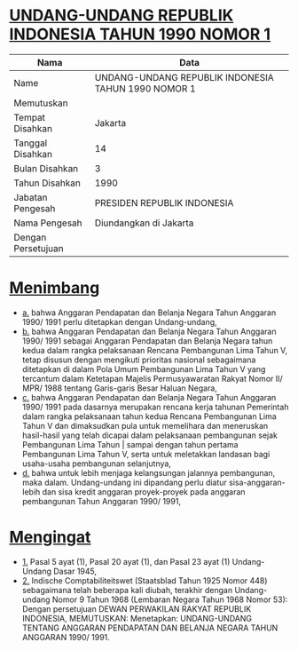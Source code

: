 # [UNDANG-UNDANG REPUBLIK INDONESIA TAHUN 1990 NOMOR 1](http://example.org/legal/document/uu/1990/1)

| Nama | Data |
| ------ | ----- |
|Name|UNDANG-UNDANG REPUBLIK INDONESIA TAHUN 1990 NOMOR 1|
|Memutuskan||
|Tempat Disahkan|Jakarta|
|Tanggal Disahkan|14|
|Bulan Disahkan|3|
|Tahun Disahkan|1990|
|Jabatan Pengesah|PRESIDEN REPUBLIK INDONESIA|
|Nama Pengesah|Diundangkan di Jakarta|
|Dengan Persetujuan||
# [Menimbang](http://example.org/legal/document/uu/1990/1/menimbang)

* [a.](http://example.org/legal/document/uu/1990/1/menimbang/point/a) bahwa Anggaran Pendapatan dan Belanja Negara Tahun Anggaran 1990/ 1991 perlu ditetapkan dengan Undang-undang,
* [b.](http://example.org/legal/document/uu/1990/1/menimbang/point/b) bahwa Anggaran Pendapatan dan Belanja Negara Tahun Anggaran 1990/ 1991 sebagai Anggaran Pendapatan dan Belanja Negara tahun kedua dalam rangka pelaksanaan Rencana Pembangunan Lima Tahun V, tetap disusun dengan mengikuti prioritas nasional sebagaimana ditetapkan di dalam Pola Umum Pembangunan Lima Tahun V yang tercantum dalam Ketetapan Majelis Permusyawaratan Rakyat Nomor II/ MPR/ 1988 tentang Garis-garis Besar Haluan Negara,
* [c.](http://example.org/legal/document/uu/1990/1/menimbang/point/c) bahwa Anggaran Pendapatan dan Belanja Negara Tahun Anggaran 1990/ 1991 pada dasarnya merupakan rencana kerja tahunan Pemerintah dalam rangka pelaksanaan tahun kedua Rencana Pembangunan Lima Tahun V dan dimaksudkan pula untuk memelihara dan meneruskan hasil-hasil yang telah dicapai dalam pelaksanaan pembangunan sejak Pembangunan Lima Tahun | sampai dengan tahun pertama Pembangunan Lima Tahun V, serta untuk meletakkan landasan bagi usaha-usaha pembangunan selanjutnya,
* [d.](http://example.org/legal/document/uu/1990/1/menimbang/point/d) bahwa untuk lebih menjaga kelangsungan jalannya pembangunan, maka dalam. Undang-undang ini dipandang perlu diatur sisa-anggaran-lebih dan sisa kredit anggaran proyek-proyek pada anggaran pembangunan Tahun Anggaran 1990/ 1991,
# [Mengingat](http://example.org/legal/document/uu/1990/1/mengingat)

* [1.](http://example.org/legal/document/uu/1990/1/mengingat/point/0001) Pasal 5 ayat (1), Pasal 20 ayat (1), dan Pasal 23 ayat (1) Undang-Undang Dasar 1945,
* [2.](http://example.org/legal/document/uu/1990/1/mengingat/point/0002) Indische Comptabiliteitswet (Staatsblad Tahun 1925 Nomor 448) sebagaimana telah beberapa kali diubah, terakhir dengan Undang-undang Nomor 9 Tahun 1968 (Lembaran Negara Tahun 1968 Nomor 53): Dengan persetujuan DEWAN PERWAKILAN RAKYAT REPUBLIK INDONESIA, MEMUTUSKAN: Menetapkan: UNDANG-UNDANG TENTANG ANGGARAN PENDAPATAN DAN BELANJA NEGARA TAHUN ANGGARAN 1990/ 1991.